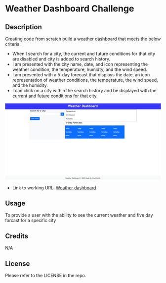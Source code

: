 # Weather Dashboard Challenge

## Description

Creating code from scratch build a weather dashboard that meets the below criteria:

- When I search for a city, the current and future conditions for that city are disabled and city is added to search history.
- I am presented with the city name, date, and icon representing the weather condition, the temperature, humidty, and the wind speed.
- I am presented with a 5-day forecast that displays the date, an icon representation of weather conditions, the temperature, the wind speed, and the humidity.
- I can click on a city within the search history and be displayed with the current and future conditions for that city.

![weather dashboard](./images/Screenshot.png)

- Link to working URL: [Weather dashboard](https://csmith0414.github.io/weather-dashboard/)

## Usage

To provide a user with the ability to see the current weather and five day forcast for a specific city

## Credits

N/A

## License

Please refer to the LICENSE in the repo.